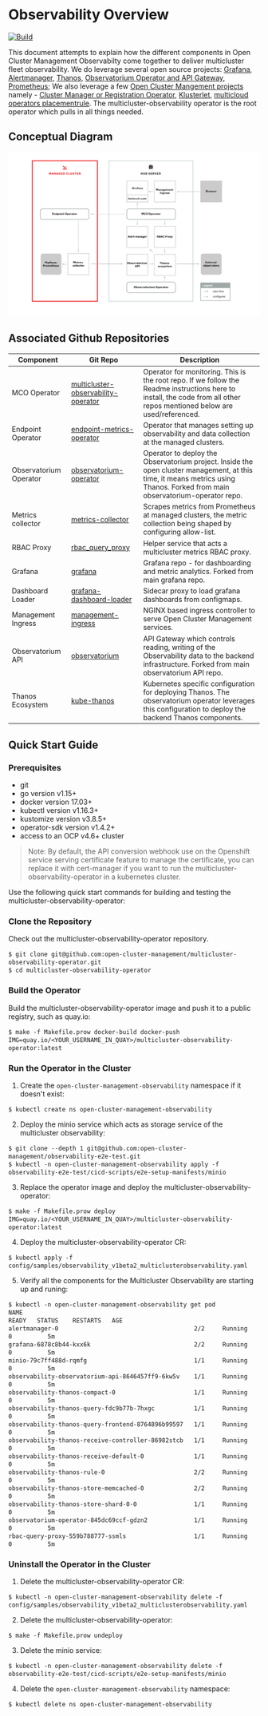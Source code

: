 # Observability Overview

[![Build](https://img.shields.io/badge/build-Prow-informational)](https://prow.ci.openshift.org/?repo=open-cluster-management%2F${multicluster-observability-operator})

This document attempts to explain how the different components in Open Cluster Management Observabilty come together to deliver multicluster fleet observability. We do leverage several open source projects: [Grafana](https://github.com/grafana/grafana), [Alertmanager](https://github.com/prometheus/alertmanager), [Thanos](https://github.com/thanos-io/thanos/), [Observatorium Operator and API Gateway](https://github.com/observatorium), [Prometheus](https://github.com/prometheus/prometheus); We also leverage a few [Open Cluster Mangement projects](https://open-cluster-management.io/) namely - [Cluster Manager or Registration Operator](https://github.com/open-cluster-management/registration-operator), [Klusterlet](https://github.com/open-cluster-management/registration-operator), [multicloud operators placementrule](https://github.com/open-cluster-management/multicloud-operators-placementrule). The multicluster-observability operator is the root operator which pulls in all things needed.

## Conceptual Diagram

![Conceptual Diagram of the Components](docs/images/observability_overview_in_ocm.png)

## Associated Github Repositories

Component |Git Repo	| Description	
---  | ------ | ----  
MCO Operator | [multicluster-observability-operator](https://github.com/open-cluster-management/multicluster-observability-operator) | Operator for monitoring. This is the root repo. If we follow the Readme instructions here to install, the code from all other repos mentioned below are used/referenced.
Endpoint Operator | [endpoint-metrics-operator](https://github.com/open-cluster-management/multicluster-observability-operator/operators/endpointmetrics) | Operator that manages  setting up observability and data collection at the managed clusters.
Observatorium Operator | [observatorium-operator](https://github.com/open-cluster-management/observatorium-operator) | Operator to deploy the Observatorium project. Inside the open cluster management, at this time, it means metrics using Thanos. Forked from main observatorium-operator repo.
Metrics collector | [metrics-collector](https://github.com/open-cluster-management/multicluster-observability-operator/collectors/metrics) | Scrapes metrics from Prometheus at managed clusters, the metric collection being shaped by configuring allow-list. 
RBAC Proxy | [rbac_query_proxy](https://github.com/open-cluster-management/multicluster-observability-operator/proxy) | Helper service that acts a multicluster metrics RBAC proxy.
Grafana | [grafana](https://github.com/open-cluster-management/grafana) | Grafana repo -  for  dashboarding and metric analytics. Forked from main grafana repo.
Dashboard Loader | [grafana-dashboard-loader](https://github.com/open-cluster-management/multicluster-observability-operator/loaders/dashboards) | Sidecar proxy to load grafana dashboards from configmaps. 
Management Ingress | [management-ingress](https://github.com/open-cluster-management/management-ingress) | NGINX based ingress controller to serve Open Cluster Management services. 
Observatorium API | [observatorium](https://github.com/open-cluster-management/observatorium) | API Gateway which controls reading, writing of the Observability data to the backend infrastructure. Forked from main observatorium API repo.
Thanos Ecosystem | [kube-thanos](https://github.com/open-cluster-management/kube-thanos) | Kubernetes specific configuration for deploying Thanos. The observatorium operator leverages this configuration to deploy the backend Thanos components.

## Quick Start Guide

### Prerequisites

- git
- go version v1.15+
- docker version 17.03+
- kubectl version v1.16.3+
- kustomize version v3.8.5+
- operator-sdk version v1.4.2+
- access to an OCP v4.6+ cluster

> Note: By default, the API conversion webhook use on the Openshift service serving certificate feature to manage the certificate, you can replace it with cert-manager if you want to run the multicluster-observability-operator in a kubernetes cluster.

Use the following quick start commands for building and testing the multicluster-observability-operator:

### Clone the Repository

Check out the multicluster-observability-operator repository.

```
$ git clone git@github.com:open-cluster-management/multicluster-observability-operator.git
$ cd multicluster-observability-operator
```

### Build the Operator

Build the multicluster-observability-operator image and push it to a public registry, such as quay.io:

```
$ make -f Makefile.prow docker-build docker-push IMG=quay.io/<YOUR_USERNAME_IN_QUAY>/multicluster-observability-operator:latest
```

### Run the Operator in the Cluster

1. Create the `open-cluster-management-observability` namespace if it doesn't exist:
```
$ kubectl create ns open-cluster-management-observability
```

2. Deploy the minio service which acts as storage service of the multicluster observability:
```
$ git clone --depth 1 git@github.com:open-cluster-management/observability-e2e-test.git
$ kubectl -n open-cluster-management-observability apply -f observability-e2e-test/cicd-scripts/e2e-setup-manifests/minio
```

3. Replace the operator image and deploy the multicluster-observability-operator:
```
$ make -f Makefile.prow deploy IMG=quay.io/<YOUR_USERNAME_IN_QUAY>/multicluster-observability-operator:latest
```

4. Deploy the multicluster-observability-operator CR:
```
$ kubectl apply -f config/samples/observability_v1beta2_multiclusterobservability.yaml
```

5. Verify all the components for the Multicluster Observability are starting up and runing:
```
$ kubectl -n open-cluster-management-observability get pod
NAME                                                              READY   STATUS    RESTARTS   AGE
alertmanager-0                                      2/2     Running   0          5m
grafana-6878c8b44-kxx6k                             2/2     Running   0          5m
minio-79c7ff488d-rqmfg                              1/1     Running   0          5m
observability-observatorium-api-8646457ff9-6kw5v    1/1     Running   0          5m
observability-thanos-compact-0                      1/1     Running   0          5m
observability-thanos-query-fdc9b77b-7hxgc           1/1     Running   0          5m
observability-thanos-query-frontend-8764896b99597   1/1     Running   0          5m
observability-thanos-receive-controller-86982stcb   1/1     Running   0          5m
observability-thanos-receive-default-0              1/1     Running   0          5m
observability-thanos-rule-0                         2/2     Running   0          5m
observability-thanos-store-memcached-0              2/2     Running   0          5m
observability-thanos-store-shard-0-0                1/1     Running   0          5m
observatorium-operator-845dc69ccf-gdzn2             1/1     Running   0          5m
rbac-query-proxy-559b788777-ssmls                   1/1     Running   0          5m
```

### Uninstall the Operator in the Cluster

1. Delete the multicluster-observability-operator CR:

```
$ kubectl -n open-cluster-management-observability delete -f config/samples/observability_v1beta2_multiclusterobservability.yaml
```

2. Delete the multicluster-observability-operator:

```
$ make -f Makefile.prow undeploy
```

3. Delete the minio service:

```
$ kubectl -n open-cluster-management-observability delete -f observability-e2e-test/cicd-scripts/e2e-setup-manifests/minio
```

4. Delete the `open-cluster-management-observability` namespace:

```
$ kubectl delete ns open-cluster-management-observability
```
